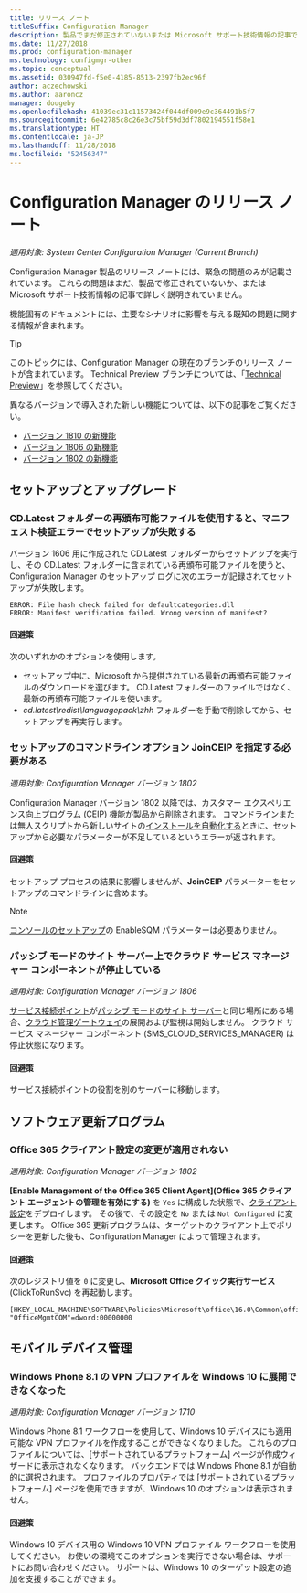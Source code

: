 ```yaml
---
title: リリース ノート
titleSuffix: Configuration Manager
description: 製品でまだ修正されていないまたは Microsoft サポート技術情報の記事で説明されていない緊急の問題について説明します。
ms.date: 11/27/2018
ms.prod: configuration-manager
ms.technology: configmgr-other
ms.topic: conceptual
ms.assetid: 030947fd-f5e0-4185-8513-2397fb2ec96f
author: aczechowski
ms.author: aaroncz
manager: dougeby
ms.openlocfilehash: 41039ec31c11573424f044df009e9c364491b5f7
ms.sourcegitcommit: 6e42785c8c26e3c75bf59d3df7802194551f58e1
ms.translationtype: HT
ms.contentlocale: ja-JP
ms.lasthandoff: 11/28/2018
ms.locfileid: "52456347"
---
```

# <a name="release-notes-for-configuration-manager"></a>Configuration Manager のリリース ノート

*適用対象: System Center Configuration Manager (Current Branch)*

Configuration Manager 製品のリリース ノートには、緊急の問題のみが記載されています。 これらの問題はまだ、製品で修正されていないか、または Microsoft サポート技術情報の記事で詳しく説明されていません。  

機能固有のドキュメントには、主要なシナリオに影響を与える既知の問題に関する情報が含まれます。  

> [!TIP]  
>  このトピックには、Configuration Manager の現在のブランチのリリース ノートが含まれています。 Technical Preview ブランチについては、「[Technical Preview](/sccm/core/get-started/technical-preview)」を参照してください。  

異なるバージョンで導入された新しい機能については、以下の記事をご覧ください。
- [バージョン 1810 の新機能](/sccm/core/plan-design/changes/whats-new-in-version-1810)
- [バージョン 1806 の新機能](/sccm/core/plan-design/changes/whats-new-in-version-1806)  
- [バージョン 1802 の新機能](/sccm/core/plan-design/changes/whats-new-in-version-1802)



## <a name="setup-and-upgrade"></a>セットアップとアップグレード  


### <a name="when-using-redistributable-files-from-the-cdlatest-folder-setup-fails-with-a-manifest-verification-error"></a>CD.Latest フォルダーの再頒布可能ファイルを使用すると、マニフェスト検証エラーでセットアップが失敗する
<!-- 510080, 490569  -->

バージョン 1606 用に作成された CD.Latest フォルダーからセットアップを実行し、その CD.Latest フォルダーに含まれている再頒布可能ファイルを使うと、Configuration Manager のセットアップ ログに次のエラーが記録されてセットアップが失敗します。

  `ERROR: File hash check failed for defaultcategories.dll`  
  `ERROR: Manifest verification failed. Wrong version of manifest?`

#### <a name="workaround"></a>回避策
次のいずれかのオプションを使用します。
 - セットアップ中に、Microsoft から提供されている最新の再頒布可能ファイルのダウンロードを選びます。 CD.Latest フォルダーのファイルではなく、最新の再頒布可能ファイルを使います。
 - *cd.latest\redist\languagepack\zhh* フォルダーを手動で削除してから、セットアップを再実行します。


### <a name="setup-command-line-option-joinceip-must-be-specified"></a>セットアップのコマンドライン オプション JoinCEIP を指定する必要がある
<!--510806-->
*適用対象: Configuration Manager バージョン 1802*

Configuration Manager バージョン 1802 以降では、カスタマー エクスペリエンス向上プログラム (CEIP) 機能が製品から削除されます。 コマンドラインまたは無人スクリプトから新しいサイトの[インストールを自動化する](/sccm/core/servers/deploy/install/command-line-options-for-setup)ときに、セットアップから必要なパラメーターが不足しているというエラーが返されます。 

#### <a name="workaround"></a>回避策
セットアップ プロセスの結果に影響しませんが、**JoinCEIP** パラメーターをセットアップのコマンドラインに含めます。

 > [!Note]  
 > [コンソールのセットアップ](/sccm/core/servers/deploy/install/install-consoles)の EnableSQM パラメーターは必要ありません。


### <a name="cloud-service-manager-component-stopped-on-site-server-in-passive-mode"></a>パッシブ モードのサイト サーバー上でクラウド サービス マネージャー コンポーネントが停止している
<!--VSO 2858826, SCCMDocs issue 772-->
*適用対象: Configuration Manager バージョン 1806*

[サービス接続ポイント](/sccm/core/servers/deploy/configure/about-the-service-connection-point)が[パッシブ モードのサイト サーバー](/sccm/core/servers/deploy/configure/site-server-high-availability)と同じ場所にある場合、[クラウド管理ゲートウェイ](/sccm/core/clients/manage/cmg/plan-cloud-management-gateway)の展開および監視は開始しません。 クラウド サービス マネージャー コンポーネント (SMS_CLOUD_SERVICES_MANAGER) は停止状態になります。

#### <a name="workaround"></a>回避策
サービス接続ポイントの役割を別のサーバーに移動します。



<!-- ## Backup and recovery  -->


<!--## Client deployment and upgrade-->



<!-- ## Operating system deployment  -->



## <a name="software-updates"></a>ソフトウェア更新プログラム

### <a name="changing-office-365-client-setting-doesnt-apply"></a>Office 365 クライアント設定の変更が適用されない 
<!--511551-->
*適用対象: Configuration Manager バージョン 1802*  

**[Enable Management of the Office 365 Client Agent]\(Office 365 クライアント エージェントの管理を有効にする\)** を `Yes` に構成した状態で、[クライアント設定](/sccm/core/clients/deploy/about-client-settings#enable-management-of-the-office-365-client-agent)をデプロイします。 その後で、その設定を `No` または `Not Configured` に変更します。 Office 365 更新プログラムは、ターゲットのクライアント上でポリシーを更新した後も、Configuration Manager によって管理されます。 

#### <a name="workaround"></a>回避策
次のレジストリ値を `0` に変更し、**Microsoft Office クイック実行サービス** (ClickToRunSvc) を再起動します。

```
[HKEY_LOCAL_MACHINE\SOFTWARE\Policies\Microsoft\office\16.0\Common\officeupdate]
"OfficeMgmtCOM"=dword:00000000
```



## <a name="mobile-device-management"></a>モバイル デバイス管理  

### <a name="you-can-no-longer-deploy-windows-phone-81-vpn-profiles-to-windows-10"></a>Windows Phone 8.1 の VPN プロファイルを Windows 10 に展開できなくなった
<!-- 503274  -->
*適用対象: Configuration Manager バージョン 1710*

Windows Phone 8.1 ワークフローを使用して、Windows 10 デバイスにも適用可能な VPN プロファイルを作成することができなくなりました。 これらのプロファイルについては、[サポートされているプラットフォーム] ページが作成ウィザードに表示されなくなります。 バックエンドでは Windows Phone 8.1 が自動的に選択されます。 プロファイルのプロパティでは [サポートされているプラットフォーム] ページを使用できますが、Windows 10 のオプションは表示されません。

#### <a name="workaround"></a>回避策
 Windows 10 デバイス用の Windows 10 VPN プロファイル ワークフローを使用してください。 お使いの環境でこのオプションを実行できない場合は、サポートにお問い合わせください。 サポートは、Windows 10 のターゲット設定の追加を支援することができます。



<!-- ## Reports and monitoring    -->
<!-- ## Conditional access   -->
<!-- ## Endpoint Protection -->
